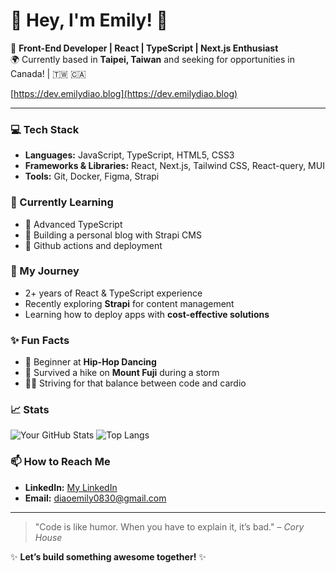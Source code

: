 # 🌟 Hey, I'm Emily! 🌟

🎨 **Front-End Developer | React | TypeScript | Next.js Enthusiast**  
🌍 Currently based in **Taipei, Taiwan** and seeking for opportunities in Canada! | 🇹🇼 🇨🇦

[https://dev.emilydiao.blog](https://dev.emilydiao.blog)

---

### 💻 Tech Stack

- **Languages:** JavaScript, TypeScript, HTML5, CSS3
- **Frameworks & Libraries:** React, Next.js, Tailwind CSS, React-query, MUI
- **Tools:** Git, Docker, Figma, Strapi

### 🌱 Currently Learning

- 🚀 Advanced TypeScript
- 🧩 Building a personal blog with Strapi CMS
- 🎨 Github actions and deployment

### 🚀 My Journey

- 2+ years of React & TypeScript experience
- Recently exploring **Strapi** for content management
- Learning how to deploy apps with **cost-effective solutions**

### ✨ Fun Facts

- 💃 Beginner at **Hip-Hop Dancing**
- 🌄 Survived a hike on **Mount Fuji** during a storm
- 🏃‍♂️ Striving for that balance between code and cardio

### 📈 Stats

![Your GitHub Stats](https://github-readme-stats.vercel.app/api?username=YenYuD&show_icons=true&theme=radical)
![Top Langs](https://github-readme-stats.vercel.app/api/top-langs/?username=YenYuD&layout=compact&theme=radical)

### 📫 How to Reach Me

- **LinkedIn:** [My LinkedIn](https://www.linkedin.com/in/emily-diao-89aab22a9/)
- **Email:** [diaoemily0830@gmail.com](diaoemily135@gmail.com)

---

> "Code is like humor. When you have to explain it, it’s bad." – _Cory House_

✨ **Let’s build something awesome together!** ✨

